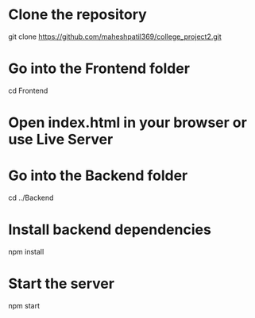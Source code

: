 # Clone the repository
git clone https://github.com/maheshpatil369/college_project2.git

# Go into the Frontend folder
cd Frontend
# Open index.html in your browser or use Live Server

# Go into the Backend folder
cd ../Backend
# Install backend dependencies
npm install
# Start the server
npm start
